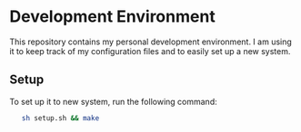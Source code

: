 # Development Environment

This repository contains my personal development environment. I am using it to keep track of my configuration files and to easily set up a new system.

## Setup

To set up it to new system, run the following command:

```sh
   sh setup.sh && make
```
